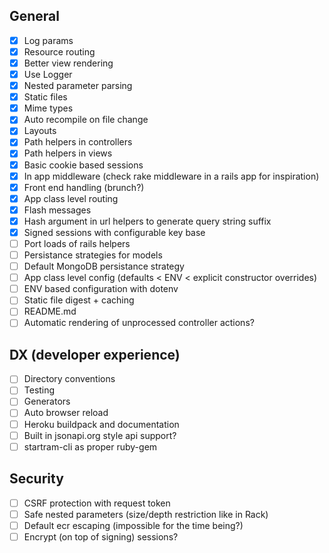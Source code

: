## General

- [x] Log params
- [x] Resource routing
- [x] Better view rendering
- [x] Use Logger
- [x] Nested parameter parsing
- [x] Static files
- [x] Mime types
- [x] Auto recompile on file change
- [x] Layouts
- [x] Path helpers in controllers
- [x] Path helpers in views
- [x] Basic cookie based sessions
- [x] In app middleware (check rake middleware in a rails app for inspiration)
- [x] Front end handling (brunch?)
- [x] App class level routing
- [x] Flash messages
- [x] Hash argument in url helpers to generate query string suffix
- [x] Signed sessions with configurable key base
- [ ] Port loads of rails helpers
- [ ] Persistance strategies for models
- [ ] Default MongoDB persistance strategy
- [ ] App class level config (defaults < ENV < explicit constructor overrides)
- [ ] ENV based configuration with dotenv
- [ ] Static file digest + caching
- [ ] README.md
- [ ] Automatic rendering of unprocessed controller actions?

## DX (developer experience)

- [ ] Directory conventions
- [ ] Testing
- [ ] Generators
- [ ] Auto browser reload
- [ ] Heroku buildpack and documentation
- [ ] Built in jsonapi.org style api support?
- [ ] startram-cli as proper ruby-gem

## Security

- [ ] CSRF protection with request token
- [ ] Safe nested parameters (size/depth restriction like in Rack)
- [ ] Default ecr escaping (impossible for the time being?)
- [ ] Encrypt (on top of signing) sessions?
